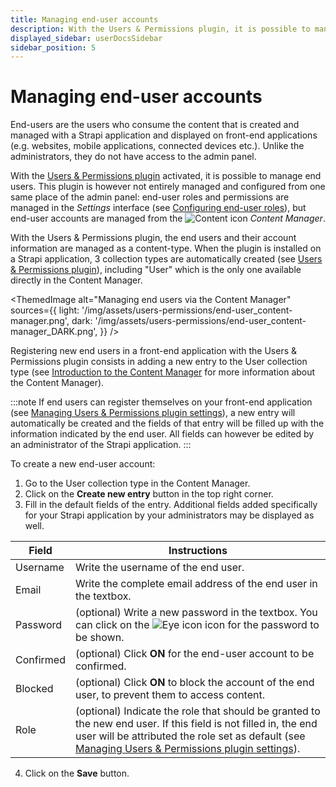 ```yaml
---
title: Managing end-user accounts
description: With the Users & Permissions plugin, it is possible to manage end users, i.e., users who consume the content that is created and managed with a Strapi application and displayed on front-end applications.
displayed_sidebar: userDocsSidebar
sidebar_position: 5
---
```


# Managing end-user accounts

End-users are the users who consume the content that is created and managed with a Strapi application and displayed on front-end applications (e.g. websites, mobile applications, connected devices etc.). Unlike the administrators, they do not have access to the admin panel.

With the [Users & Permissions plugin](/user-docs/plugins/strapi-plugins#users-and-permissions) activated, it is possible to manage end users. This plugin is however not entirely managed and configured from one same place of the admin panel: end-user roles and permissions are managed in the <Icon name="gear-six" /> _Settings_ interface (see [Configuring end-user roles](../users-roles-permissions/configuring-end-users-roles)), but end-user accounts are managed from the ![Content icon](/img/assets/icons/v5/Feather.svg) _Content Manager_.

With the Users & Permissions plugin, the end users and their account information are managed as a content-type. When the plugin is installed on a Strapi application, 3 collection types are automatically created (see [Users & Permissions plugin](/user-docs/plugins/strapi-plugins#users-and-permissions)), including "User" which is the only one available directly in the Content Manager.

<ThemedImage
  alt="Managing end users via the Content Manager"
  sources={{
    light: '/img/assets/users-permissions/end-user_content-manager.png',
    dark: '/img/assets/users-permissions/end-user_content-manager_DARK.png',
  }}
/>

Registering new end users in a front-end application with the Users & Permissions plugin consists in adding a new entry to the User collection type (see [Introduction to the Content Manager](/user-docs/content-manager) for more information about the Content Manager).

:::note
If end users can register themselves on your front-end application (see [Managing Users & Permissions plugin settings](../settings/configuring-users-permissions-plugin-settings)), a new entry will automatically be created and the fields of that entry will be filled up with the information indicated by the end user. All fields can however be edited by an administrator of the Strapi application.
:::

To create a new end-user account:

1. Go to the User collection type in the Content Manager.
2. Click on the **Create new entry** button in the top right corner.
3. Fill in the default fields of the entry. Additional fields added specifically for your Strapi application by your administrators may be displayed as well.

| Field     | Instructions    |
| --------- | ---------------------------- |
| Username  | Write the username of the end user.    |
| Email     | Write the complete email address of the end user in the textbox.   |
| Password  | (optional) Write a new password in the textbox. You can click on the ![Eye icon](/img/assets/icons/v5/Eye.svg) icon for the password to be shown. |
| Confirmed | (optional) Click **ON** for the end-user account to be confirmed.                                           |
| Blocked   | (optional) Click **ON** to block the account of the end user, to prevent them to access content.            |
| Role      | (optional) Indicate the role that should be granted to the new end user. If this field is not filled in, the end user will be attributed the role set as default (see [Managing Users & Permissions plugin settings](../settings/configuring-users-permissions-plugin-settings)). |

4. Click on the **Save** button.
